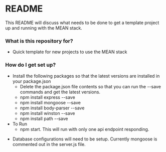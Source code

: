 # README #

This README will discuss what needs to be done to get a template project up and running with the MEAN stack.

### What is this repository for? ###

* Quick template for new projects to use the MEAN stack

### How do I get set up? ###

+ Install the following packages so that the latest versions are installed in your package.json
    * Delete the package.json file contents so that you can run the --save commands and get the latest versions.
    * npm install express --save 
    * npm install mongoose --save 
    * npm install body-parser --save
    * npm install winston --save
    * npm install path --save
+ To Run
    * npm start.  This will run with only one api endpoint responding.
* Database configurations will need to be setup.  Currently mongoose is commented out in the server.js file.